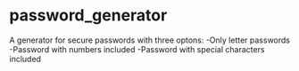 # password_generator

A generator for secure passwords with three optons:
-Only letter passwords
-Password with numbers included
-Password with special characters included
